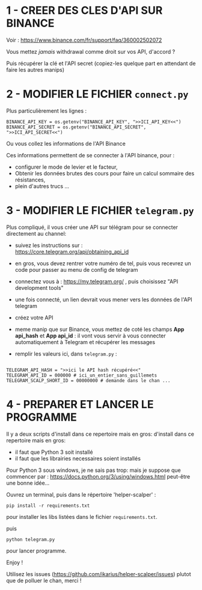 # 1 - CREER DES CLES D'API SUR BINANCE

Voir : https://www.binance.com/fr/support/faq/360002502072

Vous mettez _jamais_ withdrawal comme droit sur vos API, d'accord ?

Puis récupérer la clé et l'API secret (copiez-les quelque part en attendant de faire les autres manips)

# 2 - MODIFIER LE FICHIER `connect.py`

Plus particulièrement les lignes :

```
BINANCE_API_KEY = os.getenv("BINANCE_API_KEY", ">>ICI_API_KEY<<")
BINANCE_API_SECRET = os.getenv("BINANCE_API_SECRET", ">>ICI_API_SECRET<<")
```

Ou vous collez les informations de l'API Binance

Ces informations permettent de se connecter à l'API binance, pour :

- configurer le mode de levier et le facteur,
- Obtenir les données brutes des cours pour faire un calcul sommaire des résistances,
- plein d'autres trucs ...

# 3 - MODIFIER LE FICHIER `telegram.py`

Plus compliqué, il vous créer une API sur télégram pour se connecter directement au channel:

- suivez les instructions sur : https://core.telegram.org/api/obtaining_api_id
- en gros, vous devez rentrer votre numéro de tel, puis vous recevrez un code pour passer au menu de config de telegram

- connectez vous à : https://my.telegram.org/ , puis choisissez "API development tools"
- une fois connecté, un lien devrait vous mener vers les données de l'API telegram
- créez votre API
- meme manip que sur Binance, vous mettez de coté les champs **App api_hash** et **App api_id** : il vont vous servir à vous connecter automatiquement à Telegram et récupérer les messages

- remplir les valeurs ici, dans `telegram.py` :

```

TELEGRAM_API_HASH = ">>ici le API hash récupéré<<"
TELEGRAM_API_ID = 000000 # ici_un_entier_sans_guillemets
TELEGRAM_SCALP_SHORT_ID = 00000000 # demande dans le chan ...

```

# 4 - PREPARER ET LANCER LE PROGRAMME

Il y a deux scripts d'install dans ce repertoire mais en gros:
d'install dans ce repertoire mais en gros:

- il faut que Python 3 soit installé
- il faut que les librairies necessaires soient installés

Pour Python 3 sous windows, je ne sais pas trop: mais je suppose
que commencer par : https://docs.python.org/3/using/windows.html peut-être une bonne idée...

Ouvrez un terminal, puis dans le répertoire 'helper-scalper' :

```
pip install -r requirements.txt
```

pour installer les libs listées dans le fichier `requirements.txt`.

puis

```
python telegram.py

```

pour lancer programme.

Enjoy !

Utilisez les issues (https://github.com/ikarius/helper-scalper/issues) plutot que de polluer le chan, merci !
